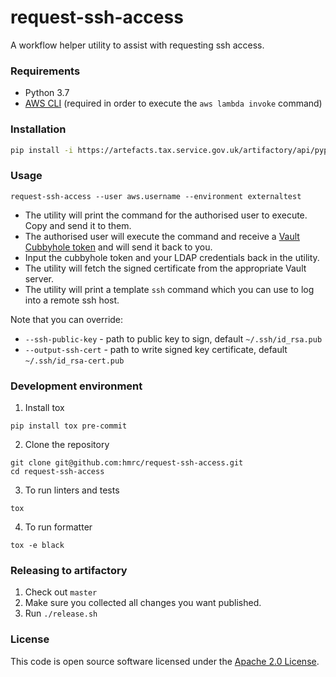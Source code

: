 
# request-ssh-access

A workflow helper utility to assist with requesting ssh access.


### Requirements
- Python 3.7
- [AWS CLI](https://aws.amazon.com/cli/) (required in order to execute the `aws lambda invoke` command)

### Installation
```bash
pip install -i https://artefacts.tax.service.gov.uk/artifactory/api/pypi/pips/simple request-ssh-access
```

### Usage
```
request-ssh-access --user aws.username --environment externaltest
```

- The utility will print the command for the authorised user to execute. Copy and send it to them.
- The authorised user will execute the command and receive a [Vault Cubbyhole token](https://www.vaultproject.io/docs/secrets/cubbyhole/index.html) and will send it back to you.
- Input the cubbyhole token and your LDAP credentials back in the utility. 
- The utility will fetch the signed certificate from the appropriate Vault server.
- The utility will print a template `ssh` command which you can use to log into a remote ssh host.

Note that you can override:
- `--ssh-public-key` - path to public key to sign, default `~/.ssh/id_rsa.pub`
- `--output-ssh-cert` - path to write signed key certificate, default `~/.ssh/id_rsa-cert.pub`

### Development environment
1. Install tox
```
pip install tox pre-commit
```

2. Clone the repository
```
git clone git@github.com:hmrc/request-ssh-access.git
cd request-ssh-access
```

3. To run linters and tests
```
tox
```

4. To run formatter
```
tox -e black
```

### Releasing to artifactory
1. Check out `master`
2. Make sure you collected all changes you want published.
3. Run `./release.sh`

### License

This code is open source software licensed under the [Apache 2.0 License]("http://www.apache.org/licenses/LICENSE-2.0.html").
